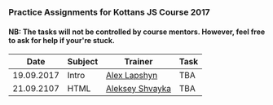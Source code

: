 ### Practice Assignments for Kottans JS Course 2017
#### NB: The tasks will not be controlled by course mentors. However, feel free to ask for help if your're stuck.
Date | Subject | Trainer | Task
---- | -------- | ------- | ---
19.09.2017 | Intro | [Alex Lapshyn](https://github.com/sudodoki) | TBA
21.09.2107 | HTML | [Aleksey Shvayka](https://github.com/shvaikalesh) | TBA